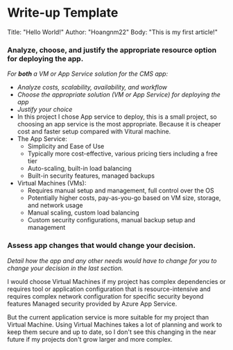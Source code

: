 # Write-up Template
Title: "Hello World!"
Author: "Hoangnm22"
Body: "This is my first article!"
### Analyze, choose, and justify the appropriate resource option for deploying the app.

*For **both** a VM or App Service solution for the CMS app:*
- *Analyze costs, scalability, availability, and workflow*
- *Choose the appropriate solution (VM or App Service) for deploying the app*
- *Justify your choice*
- In this project I chose App service to deploy, this is a small project, so choosing an app service is the most appropriate. Because it is cheaper cost and faster setup compared with Vitural machine.
- The App Service:
  + Simplicity and Ease of Use
  + Typically more cost-effective, various pricing tiers including a free tier
  + Auto-scaling, built-in load balancing
  + Built-in security features, managed backups
- Virtual Machines (VMs):
   + Requires manual setup and management, full control over the OS
   + Potentially higher costs, pay-as-you-go based on VM size, storage, and network usage
   + Manual scaling, custom load balancing
   + Custom security configurations, manual backup setup and management
### Assess app changes that would change your decision.

*Detail how the app and any other needs would have to change for you to change your decision in the last section.* 

I would choose Virtual Machines if my project has complex dependencies or requires tool or application configuration that is resource-intensive and requires complex network configuration for specific security beyond features Managed security provided by Azure App Service.

But the current application service is more suitable for my project than Virtual Machine. Using Virtual Machines takes a lot of planning and work to keep them secure and up to date, so I don't see this changing in the near future if my projects don't grow larger and more complex.
